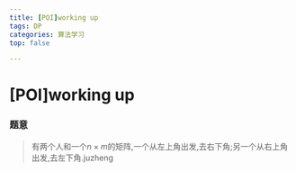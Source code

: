 ```yaml
---
title: [POI]working up
tags: DP
categories: 算法学习
top: false

---
```

# [POI]working up
### 题意
> 有两个人和一个$n \times m$的矩阵,一个从左上角出发,去右下角;另一个从右上角出发,去左下角.juzheng
<!--stackedit_data:
eyJoaXN0b3J5IjpbODI5MjA2ODAsODMxMTI3NjM4XX0=
-->